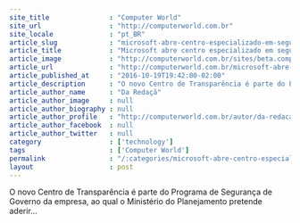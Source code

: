 ```yaml
---
site_title               : "Computer World"
site_url                 : "http://computerworld.com.br"
site_locale              : "pt_BR"
article_slug             : "microsoft-abre-centro-especializado-em-seguranca-de-dados-no-brasil"
article_title            : "Microsoft abre centro especializado em segurança de dados no Brasil"
article_image            : "http://computerworld.com.br/sites/beta.computerworld.com.br/files/news_articles/dep_rodrigo_maia_centro_de_transparencia_ms.jpg"
article_url              : "http://computerworld.com.br/microsoft-abre-centro-especializado-em-seguranca-de-dados-no-brasil"
article_published_at     : "2016-10-19T19:42:00-02:00"
article_description      : "O novo Centro de Transparência é parte do Programa de Segurança de Governo da empresa, ao qual o Ministério do Planejamento pretende aderir..."
article_author_name      : "Da Redaçã"
article_author_image     : null
article_author_biography : null
article_author_profile   : "http://computerworld.com.br/autor/da-redacao"
article_author_facebook  : null
article_author_twitter   : null
category                 : ['technology']
tags                     : ['Computer World']
permalink                : "/:categories/microsoft-abre-centro-especializado-em-seguranca-de-dados-no-brasil/"
layout                   : post
---
```


O novo Centro de Transparência é parte do Programa de Segurança de Governo da empresa, ao qual o Ministério do Planejamento pretende aderir...
